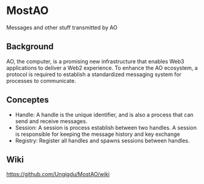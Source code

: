# MostAO

Messages and other stuff transmitted by AO

## Background

AO, the computer, is a promising new infrastructure that enables Web3 applications to deliver a Web2 experience. To enhance the AO ecosystem, a protocol is required to establish a standardized messaging system for processes to communicate.

## Conceptes

- Handle: A handle is the unique identifier, and is also a process that can send and receive messages.
- Session: A session is process establish between two handles. A session is responsible for keeping the message history and key exchange
- Registry: Register all handles and spawns sessions between handles.

## Wiki
https://github.com/Ungigdu/MostAO/wiki